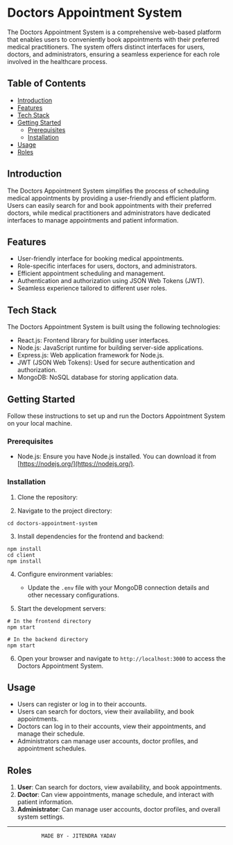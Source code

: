 # Doctors Appointment System

The Doctors Appointment System is a comprehensive web-based platform that enables users to conveniently book appointments with their preferred medical practitioners. The system offers distinct interfaces for users, doctors, and administrators, ensuring a seamless experience for each role involved in the healthcare process.

## Table of Contents

- [Introduction](#introduction)
- [Features](#features)
- [Tech Stack](#tech-stack)
- [Getting Started](#getting-started)
  - [Prerequisites](#prerequisites)
  - [Installation](#installation)
- [Usage](#usage)
- [Roles](#roles)

## Introduction

The Doctors Appointment System simplifies the process of scheduling medical appointments by providing a user-friendly and efficient platform. Users can easily search for and book appointments with their preferred doctors, while medical practitioners and administrators have dedicated interfaces to manage appointments and patient information.

## Features

- User-friendly interface for booking medical appointments.
- Role-specific interfaces for users, doctors, and administrators.
- Efficient appointment scheduling and management.
- Authentication and authorization using JSON Web Tokens (JWT).
- Seamless experience tailored to different user roles.

## Tech Stack

The Doctors Appointment System is built using the following technologies:

- React.js: Frontend library for building user interfaces.
- Node.js: JavaScript runtime for building server-side applications.
- Express.js: Web application framework for Node.js.
- JWT (JSON Web Tokens): Used for secure authentication and authorization.
- MongoDB: NoSQL database for storing application data.

## Getting Started

Follow these instructions to set up and run the Doctors Appointment System on your local machine.

### Prerequisites

- Node.js: Ensure you have Node.js installed. You can download it from [https://nodejs.org/](https://nodejs.org/).

### Installation

1. Clone the repository:



2. Navigate to the project directory:

```
cd doctors-appointment-system
```

3. Install dependencies for the frontend and backend:

```
npm install
cd client
npm install
```

4. Configure environment variables:

   
   - Update the `.env` file with your MongoDB connection details and other necessary configurations.

5. Start the development servers:

```
# In the frontend directory
npm start

# In the backend directory
npm start
```

6. Open your browser and navigate to `http://localhost:3000` to access the Doctors Appointment System.

## Usage

- Users can register or log in to their accounts.
- Users can search for doctors, view their availability, and book appointments.
- Doctors can log in to their accounts, view their appointments, and manage their schedule.
- Administrators can manage user accounts, doctor profiles, and appointment schedules.

## Roles

1. **User**: Can search for doctors, view availability, and book appointments.
2. **Doctor**: Can view appointments, manage schedule, and interact with patient information.
3. **Administrator**: Can manage user accounts, doctor profiles, and overall system settings.


---

               MADE BY - JITENDRA YADAV
